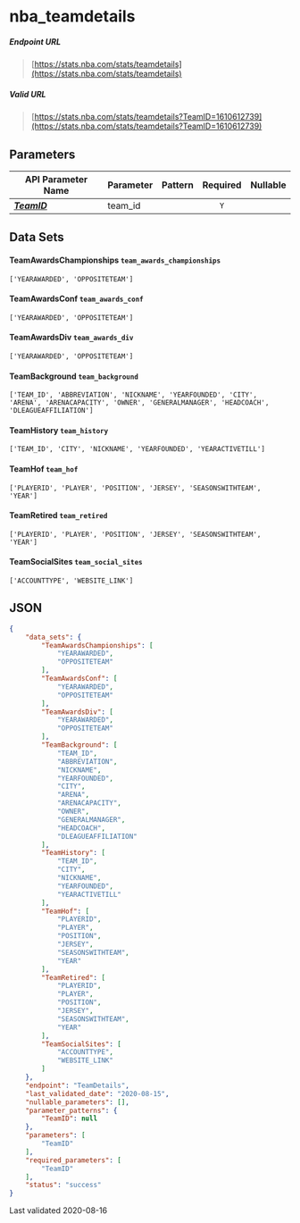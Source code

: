 # nba_teamdetails

##### Endpoint URL
>[https://stats.nba.com/stats/teamdetails](https://stats.nba.com/stats/teamdetails)

##### Valid URL
>[https://stats.nba.com/stats/teamdetails?TeamID=1610612739](https://stats.nba.com/stats/teamdetails?TeamID=1610612739)

## Parameters
API Parameter Name | Parameter | Pattern | Required | Nullable
------------ | ------------ | :-----------: | :---: | :---:
[_**TeamID**_](https://hoopR.sportsdataverse.org/docs/NBA/parameters#TeamID) | team_id |  | `Y` |  | 

## Data Sets
#### TeamAwardsChampionships `team_awards_championships`
```text
['YEARAWARDED', 'OPPOSITETEAM']
```

#### TeamAwardsConf `team_awards_conf`
```text
['YEARAWARDED', 'OPPOSITETEAM']
```

#### TeamAwardsDiv `team_awards_div`
```text
['YEARAWARDED', 'OPPOSITETEAM']
```

#### TeamBackground `team_background`
```text
['TEAM_ID', 'ABBREVIATION', 'NICKNAME', 'YEARFOUNDED', 'CITY', 'ARENA', 'ARENACAPACITY', 'OWNER', 'GENERALMANAGER', 'HEADCOACH', 'DLEAGUEAFFILIATION']
```

#### TeamHistory `team_history`
```text
['TEAM_ID', 'CITY', 'NICKNAME', 'YEARFOUNDED', 'YEARACTIVETILL']
```

#### TeamHof `team_hof`
```text
['PLAYERID', 'PLAYER', 'POSITION', 'JERSEY', 'SEASONSWITHTEAM', 'YEAR']
```

#### TeamRetired `team_retired`
```text
['PLAYERID', 'PLAYER', 'POSITION', 'JERSEY', 'SEASONSWITHTEAM', 'YEAR']
```

#### TeamSocialSites `team_social_sites`
```text
['ACCOUNTTYPE', 'WEBSITE_LINK']
```


## JSON
```json
{
    "data_sets": {
        "TeamAwardsChampionships": [
            "YEARAWARDED",
            "OPPOSITETEAM"
        ],
        "TeamAwardsConf": [
            "YEARAWARDED",
            "OPPOSITETEAM"
        ],
        "TeamAwardsDiv": [
            "YEARAWARDED",
            "OPPOSITETEAM"
        ],
        "TeamBackground": [
            "TEAM_ID",
            "ABBREVIATION",
            "NICKNAME",
            "YEARFOUNDED",
            "CITY",
            "ARENA",
            "ARENACAPACITY",
            "OWNER",
            "GENERALMANAGER",
            "HEADCOACH",
            "DLEAGUEAFFILIATION"
        ],
        "TeamHistory": [
            "TEAM_ID",
            "CITY",
            "NICKNAME",
            "YEARFOUNDED",
            "YEARACTIVETILL"
        ],
        "TeamHof": [
            "PLAYERID",
            "PLAYER",
            "POSITION",
            "JERSEY",
            "SEASONSWITHTEAM",
            "YEAR"
        ],
        "TeamRetired": [
            "PLAYERID",
            "PLAYER",
            "POSITION",
            "JERSEY",
            "SEASONSWITHTEAM",
            "YEAR"
        ],
        "TeamSocialSites": [
            "ACCOUNTTYPE",
            "WEBSITE_LINK"
        ]
    },
    "endpoint": "TeamDetails",
    "last_validated_date": "2020-08-15",
    "nullable_parameters": [],
    "parameter_patterns": {
        "TeamID": null
    },
    "parameters": [
        "TeamID"
    ],
    "required_parameters": [
        "TeamID"
    ],
    "status": "success"
}
```

Last validated 2020-08-16
